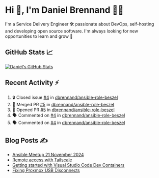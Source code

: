 # Hi 👋, I'm Daniel Brennand 👨‍💻

I'm a Service Delivery Engineer 🛠 passionate about DevOps, self-hosting and developing open source software. I'm always looking for new opportunities to learn and grow 🌱

## GitHub Stats 📈

[![Daniel's GitHub Stats](https://github-readme-stats.vercel.app/api?username=dbrennand&show_icons=true&count_private=true&hide_border=true&theme=dark)](https://github.com/anuraghazra/github-readme-stats)

## Recent Activity ⚡

<!--START_SECTION:activity-->
1. 🔒 Closed issue [#4](https://github.com/dbrennand/ansible-role-beszel/issues/4) in [dbrennand/ansible-role-beszel](https://github.com/dbrennand/ansible-role-beszel)
2. 🎉 Merged PR [#5](https://github.com/dbrennand/ansible-role-beszel/pull/5) in [dbrennand/ansible-role-beszel](https://github.com/dbrennand/ansible-role-beszel)
3. 💪 Opened PR [#5](https://github.com/dbrennand/ansible-role-beszel/pull/5) in [dbrennand/ansible-role-beszel](https://github.com/dbrennand/ansible-role-beszel)
4. 🗣 Commented on [#4](https://github.com/dbrennand/ansible-role-beszel/issues/4#issuecomment-2752418185) in [dbrennand/ansible-role-beszel](https://github.com/dbrennand/ansible-role-beszel)
5. 🗣 Commented on [#4](https://github.com/dbrennand/ansible-role-beszel/issues/4#issuecomment-2752329257) in [dbrennand/ansible-role-beszel](https://github.com/dbrennand/ansible-role-beszel)
<!--END_SECTION:activity-->

## Blog Posts ✍

<!-- BLOG-POST-LIST:START -->
- [Ansible Meetup 21 November 2024](https://danielbrennand.com/blog/ansible-meetup-21-november/)
- [Remote access with Tailscale](https://danielbrennand.com/blog/tailscale/)
- [Getting started with Visual Studio Code Dev Containers](https://danielbrennand.com/blog/vscode-dev-containers/)
- [Fixing Proxmox USB Disconnects](https://danielbrennand.com/blog/proxmox-fix-usb-disconnect/)
<!-- BLOG-POST-LIST:END -->
